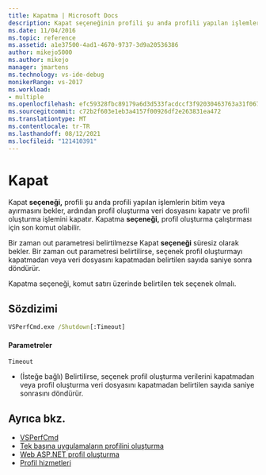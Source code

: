 ```yaml
---
title: Kapatma | Microsoft Docs
description: Kapat seçeneğinin profili şu anda profili yapılan işlemlerin bitim veya ayırmasını nasıl bekleyeceğini öğrenin, ardından profil oluşturma veri dosyasını kapatarak profil oluşturma işlemini kapatır.
ms.date: 11/04/2016
ms.topic: reference
ms.assetid: a1e37500-4ad1-4670-9737-3d9a20536386
author: mikejo5000
ms.author: mikejo
manager: jmartens
ms.technology: vs-ide-debug
monikerRange: vs-2017
ms.workload:
- multiple
ms.openlocfilehash: efc59328fbc89179a6d3d533facdccf3f92030463763a31f0670021ac2cc8771
ms.sourcegitcommit: c72b2f603e1eb3a4157f00926df2e263831ea472
ms.translationtype: MT
ms.contentlocale: tr-TR
ms.lasthandoff: 08/12/2021
ms.locfileid: "121410391"
---
```

# <a name="shutdown"></a>Kapat
Kapat **seçeneği,** profili şu anda profili yapılan işlemlerin bitim veya ayırmasını bekler, ardından profil oluşturma veri dosyasını kapatır ve profil oluşturma işlemini kapatır. Kapatma **seçeneği,** profil oluşturma çalıştırması için son komut olabilir.

 Bir zaman out parametresi belirtilmezse Kapat **seçeneği** süresiz olarak bekler. Bir zaman out parametresi belirtilirse, seçenek profil oluşturmayı kapatmadan veya veri dosyasını kapatmadan belirtilen sayıda saniye sonra döndürür.

 Kapatma  seçeneği, komut satırı üzerinde belirtilen tek seçenek olmalı.

## <a name="syntax"></a>Sözdizimi

```cmd
VSPerfCmd.exe /Shutdown[:Timeout]
```

#### <a name="parameters"></a>Parametreler
`Timeout`
- (İsteğe bağlı) Belirtilirse, seçenek profil oluşturma verilerini kapatmadan veya profil oluşturma veri dosyasını kapatmadan belirtilen sayıda saniye sonrasını döndürür.

## <a name="see-also"></a>Ayrıca bkz.
- [VSPerfCmd](../profiling/vsperfcmd.md)
- [Tek başına uygulamaların profilini oluşturma](../profiling/command-line-profiling-of-stand-alone-applications.md)
- [Web ASP.NET profil oluşturma](../profiling/command-line-profiling-of-aspnet-web-applications.md)
- [Profil hizmetleri](../profiling/command-line-profiling-of-services.md)
